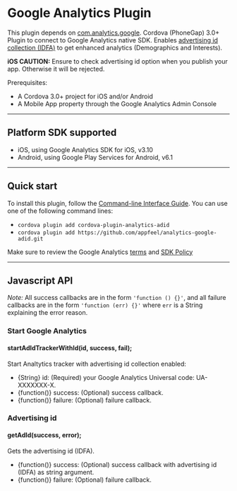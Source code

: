 Google Analytics Plugin
=======================

This plugin depends on [com.analytics.google](https://github.com/appfeel/analytics-google).
Cordova (PhoneGap) 3.0+ Plugin to connect to Google Analytics native SDK.
Enables [advertising id collection (IDFA)](https://support.google.com/analytics/answer/2444872) to get enhanced analytics (Demographics and Interests).

**iOS CAUTION:** Ensure to check advertising id option when you publish your app. Otherwise it will be rejected.

Prerequisites:
* A Cordova 3.0+ project for iOS and/or Android
* A Mobile App property through the Google Analytics Admin Console

---
## Platform SDK supported ##

* iOS, using Google Analytics SDK for iOS, v3.10
* Android, using Google Play Services for Android, v6.1

---
## Quick start ##

To install this plugin, follow the [Command-line Interface Guide](http://cordova.apache.org/docs/en/edge/guide_cli_index.md.html#The%20Command-line%20Interface). You can use one of the following command lines:

* `cordova plugin add cordova-plugin-analytics-adid`
* `cordova plugin add https://github.com/appfeel/analytics-google-adid.git`

Make sure to review the Google Analytics [terms](http://www.google.com/analytics/terms/us.html) and [SDK Policy](https://developers.google.com/analytics/devguides/collection/protocol/policy)

---
## Javascript API ##

*Note:* All success callbacks are in the form `'function () {}'`, and all failure callbacks are in the form `'function (err) {}'` where `err` is a String explaining the error reason.

### Start Google Analytics ###
#### startAdIdTrackerWithId(id, success, fail);
Start Analtytics tracker with advertising id collection enabled:

* {String}     id:      (Required) your Google Analytics Universal code: UA-XXXXXXX-X.
* {function()} success: (Optional) success callback.
* {function()} failure: (Optional) failure callback.

### Advertising id ###
#### getAdId(success, error);
Gets the advertising id (IDFA).

* {function()} success:    (Optional) success callback with advertising id (IDFA) as string argument.
* {function()} failure:    (Optional) failure callback.
